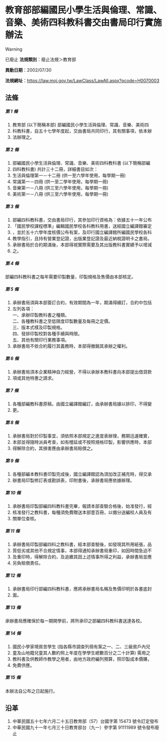 # 教育部部編國民小學生活與倫理、常識、音樂、美術四科教科書交由書局印行實施辦法


> [!WARNING]
> 已廢止
**法規類別**：廢止法規＞教育部

**異動日期**：2002/07/30  

**法規網址**：https://law.moj.gov.tw/LawClass/LawAll.aspx?pcode=H0070003



## 法條
##### 第 1 條
1. 教育部 (以下簡稱本部) 部編國民小學生活與倫理、常識、音樂、美術四
1. 科教科書，自五十七學年度起，交由書局共同印行，其有關事項，依本辦
1. 法辦理之。

##### 第 2 條
1. 部編國民小學生活與倫理、常識、音樂、美術四科教科書 (以下簡稱部編
1. 四科教科書) 共計三十二冊，詳細書目如次：
1. 生活與倫理第一－十二冊 (供一至六學年使用，每學期一冊)
1. 常識第一－四冊 (供一至二學年使用，每學期一冊)
1. 音樂第一－八冊 (供三至六學年使用，每學期一冊)
1. 美術第一－八冊 (供三至六學年使用，每學期一冊)

##### 第 3 條
1. 部編四科教科書，交由書局印行，其參加印行資格為：依據五十一年公布
1. 「國民學校課程標準」編輯國民學校各科教科用書，送經國立編譯館審定
1. ，並於五十六學年度核價公布有案，及印行國立編譯館所編國民學校各科
1. 教學指引，且持有營業登記證，出版業登記證及最近納稅證明卡之書局。
1. 承辦書局於合約期滿後，本部得視實際需要及其出版教科書實績予以增減
1. 之。

##### 第 4 條
部編四科教科書之每年需要印製數量，印製規格及售價由本部核定。

##### 第 5 條
1. 承辦書局須與本部簽訂合約，有效期間為一年，期滿得續訂，合約中包括
1. 左列各項：  
一、承辦印製教科書之種類。  
二、各種教科書之至低限度印製數量及每冊之定價。  
三、版本式樣及印製規格。  
四、發排印製校對各種手續與時限。  
五、其他有關印行業務事項。
1. 承辦書局不依合約履行其義務時，本部得撤銷其承辦之權利。

##### 第 6 條
1. 承辦書局須本企業精神自力經營，不得以承辦本教科書向本部提出借貸款
1. 項或其他特惠之請求。

##### 第 7 條
1. 各種部編教科書原稿，由國立編譯館編訂，由承辦書局據以排印，不得變
1. 更。

##### 第 8 條
1. 承辦書局對於印製事宜，須依照本部規定之進度表辦理，務期迅速確實，
1. 本部並得隨時派員考查，如有稽延或不按照規格印製，影響供應時，本部
1. 得解除合約，其損害應由承辦書局賠償之。

##### 第 9 條
1. 各種部編本教科書印製完成後，國立編譯館認為須加改正補充時，得交承
1. 辦書局印製修訂表或勘誤表，印附書後，承辦書局應依據辦理。

##### 第 10 條
1. 承辦書局印製部編四科教科書完畢，報請本部查驗合格後，始准發行，經
1. 核准發行之教科書，每種須免費贈送本部壹百冊，以備分送編校人員及有
1. 關單位查核。

##### 第 11 條
1. 承辦書局印製部編四科之教科書，經本部查驗後，如發現其所用紙張，品
1. 質低劣或其他不合規定情事，本部得通知承辦書局重印，如因時間急迫不
1. 及重印時，得解除合約，及追繳其因上述情事所得之利益，承辦書局並應
1. 另負賠償責任。

##### 第 12 條
1. 承辦書局印行部編四科教科書，應將承辦書局名稱及售價印明於各書底封
1. 面。

##### 第 13 條
承辦書局應確保於每一期開學前，將所承印之部編四科教科書送達各校。

##### 第 14 條
1. 國民小學家境貧苦學生 (指各縣市調查列冊有案之一、二、三級貧戶內兒
1. 童及山地籍兒童其人數約照上年度在學學生總數百分之二十計算) 需用之
1. 教科書及供教師作教學之用者，由地方政府編列預算，照印製成本價購，
1. 免費供應。

##### 第 15 條
本辦法自公布之日起施行。

## 沿革
1. 中華民國五十七年六月二十五日教育部（57）台國字第 15473 號令訂定發布
1. 中華民國九十一年七月三十日教育部台（九一）參字第 91111989  號令發布廢止

